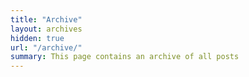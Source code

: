```yaml
---
title: "Archive"
layout: archives
hidden: true
url: "/archive/"
summary: This page contains an archive of all posts
---
```

